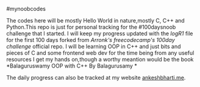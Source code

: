 #mynoobcodes

The codes here will be mostly Hello World in nature,mostly C, C++ and Python.This repo is just for personal tracking for the #100daysnoob challenge that I started.
I will keep my progress updated with the _logR1_ file for the first 100 days forked from _Arronk's freecodecamp's 100day challenge_ official repo.
I will be learning OOP in C++ and just bits and pieces of C and some frontend web dev for the time being from any useful resources I get my hands on,though a worthy meantion would be the book *Balaguruswamy OOP with C++ By Balagurusamy *


The daily progress can also be tracked at my website [ankeshbharti.me](ankeshbharti.me).